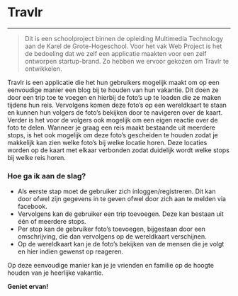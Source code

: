 # Travlr
__________________

> Dit is een schoolproject binnen de opleiding Multimedia Technology aan de Karel de Grote-Hogeschool. Voor het vak Web Project is het de bedoeling dat we zelf een applicatie maakten voor een zelf ontworpen startup-brand. Zo hebben we ervoor gekozen om Travlr te ontwikkelen.


Travlr is een applicatie die het hun gebruikers mogelijk maakt om op een eenvoudige manier een blog bij te houden van hun vakantie. Dit doen ze door een trip toe te voegen en hierbij de foto’s up te loaden die ze maken tijdens hun reis. Vervolgens komen deze foto’s op een wereldkaart te staan en kunnen hun volgers de foto’s bekijken door te navigeren over de kaart. Verder is het voor de volgers ook mogelijk om een eigen reactie over de foto te delen. Wanneer je graag een reis maakt bestaande uit meerdere stops, is het ook mogelijk om deze foto’s gescheiden te houden zodat je makkelijk kan zien welke foto’s bij welke locatie horen. Deze locaties worden op de kaart met elkaar verbonden zodat duidelijk wordt welke stops bij welke reis horen.


### Hoe ga ik aan de slag?

 - Als eerste stap moet de gebruiker zich inloggen/registreren. Dit kan door ofwel zijn gegevens in te geven ofwel door zich aan te melden via facebook. 
 - Vervolgens kan de gebruiker een trip toevoegen. Deze kan bestaan uit één of meerdere stops.
 - Per stop kan de gebruiker foto’s toevoegen, bijgestaan door een omschrijving, die dan vervolgens op de wereldkaart verschijnen.
 - Op de wereldkaart kan je de foto’s bekijken van de mensen die je volgt en hier indien gewenst op reageren.
 
 Op deze eenvoudige manier kan je je vrienden en familie op de hoogte houden van je heerlijke vakantie.

**Geniet ervan!**